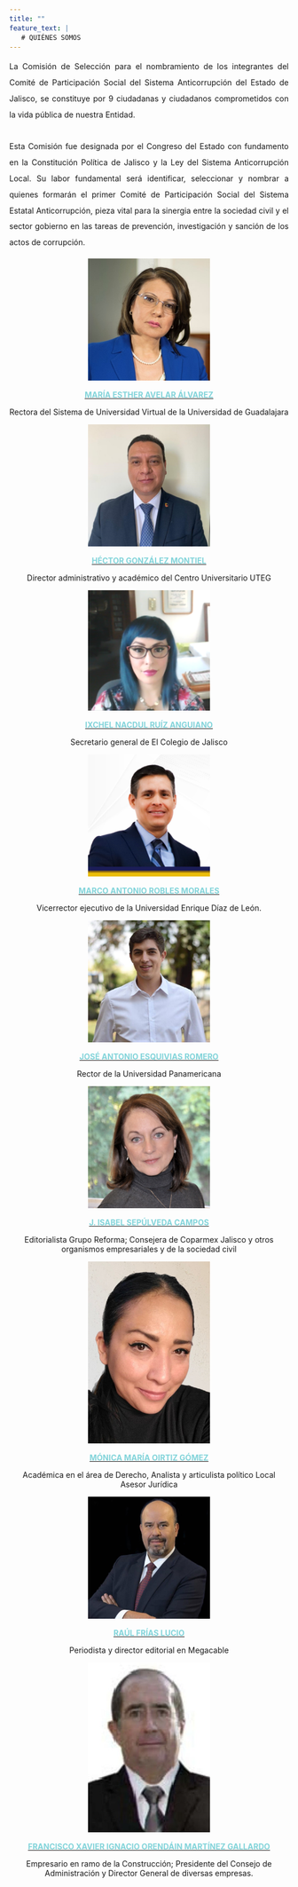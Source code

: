 ```yaml
---
title: ""
feature_text: |
   # QUIÉNES SOMOS
---  
```


<div style="text-align:justify; line-height: 1.8rem"><span>La Comisión de Selección para el nombramiento de los integrantes del Comité de Participación Social del Sistema Anticorrupción del Estado de Jalisco, se constituye por 9 ciudadanas y ciudadanos comprometidos con la vida pública de nuestra Entidad.
<br><br>
Esta Comisión fue designada por el Congreso del Estado con fundamento en la Constitución Política de Jalisco y la Ley del Sistema Anticorrupción Local. Su labor fundamental será identificar, seleccionar y nombrar a quienes formarán el primer Comité de Participación Social del Sistema Estatal Anticorrupción, pieza vital para la sinergia entre la sociedad civil y el sector gobierno en las tareas de prevención, investigación y sanción de los actos de corrupción.</span></div>
<p></p>
<p></p>
<p></p>

<div class="flex-grid-thirds">
<div class="col"><div style="text-align:center"> <img class="img-circle" src="/fotos/MariaAvelar.jpg" width="220px">
<a href="/documentos/CV-Maria-Esther-Avelar.pdf" target="_blank">
	<p><b style="color: #82D4DA">MARÍA ESTHER AVELAR ÁLVAREZ</b></p>  </a>
<p class="small">Rectora del Sistema de Universidad Virtual de la Universidad de Guadalajara </p> 

</div></div>

<div class="col"><div style="text-align:center"><img class="img-circle" src="/fotos/Mtro. Héctor González.png" width="220px">
<a href="/CV Hector Gonzalez Montiel.pdf" target="_blank">
	<p><b style="color: #82D4DA">HÉCTOR GONZÁLEZ MONTIEL</b></p></a>
<p class="small">Director administrativo y académico del Centro Universitario UTEG</p> </div></div>

<div class="col"><div style="text-align:center"> <img class="img-circle" src="/fotos/IxchelNRA.png" width="220px">
<a href="/CV Ixchel N Ruiz Anguiano_1020.pdf" target="_blank">
	<p><b style="color: #82D4DA">IXCHEL NACDUL RUÍZ ANGUIANO</b></p>  </a>
<p class="small">Secretario general de El Colegio de Jalisco</p> </div></div>
</div><p>
</p>
<div class="flex-grid-thirds">
	
<div class="col"><div style="text-align:center"> <img class="img-circle" src="/fotos/UEDdL Mtro. Marco Robles.jpg" width="220px">
	<a href="/CV Marco Antonio Robles Morales.pdf" target="_blank">
	<p><b style="color: #82D4DA">MARCO ANTONIO ROBLES MORALES</b></p>  </a>
<p class="small">Vicerrector ejecutivo de la Universidad Enrique Díaz de León. </p> </div></div>

<div class="col"><div style="text-align:center"> <img class="img-circle" src="/fotos/hector romero gonzalez.jpg" width="220px">
	<a href="/hector romero gonzalez.pdf" target="_blank">
	<p><b style="color: #82D4DA">JOSÉ ANTONIO ESQUIVIAS ROMERO</b></p>  </a>
<p class="small">Rector de la Universidad Panamericana</p></div></div>

<div class="col"><div style="text-align:center"> <img class="img-circle" src="/fotos/IsabelSepulveda.jpg" width="220px">
<a href="/documentos/CV-Isabel-Sepulveda.pdf" target="_blank">
	<p><b style="color: #82D4DA">J. ISABEL SEPÚLVEDA CAMPOS</b></p>  </a>
<p class="small">Editorialista Grupo Reforma; Consejera de Coparmex Jalisco y otros organismos empresariales y de la sociedad civil</p></div></div>
</div><p>
</p>
<div class="flex-grid-thirds">
<div class="col"><div style="text-align:center"> <img class="img-circle" src="/fotos/MonicaMaria.jpeg" width="220px">
<a href="/documentos/CV-MONICA-MARIA-ORTIZ-GOMEZ.pdf" target="_blank">
	<p><b style="color: #82D4DA">MÓNICA MARÍA OIRTIZ GÓMEZ</b></p>  </a>
<p class="small">Académica en el área de Derecho, Analista y articulista político Local Asesor Jurídica</p></div></div>

<div class="col"><div style="text-align:center"> <img class="img-circle" src="/fotos/Raul Frias_propuesta UDGVirtual.jpg" width="220px"><a href="/03. RAUL FRIAS LUCIO.pdf" target="_blank">
	<p><b style="color: #82D4DA">RAÚL FRÍAS LUCIO</b></p>  </a>
<p class="small">Periodista y director editorial en Megacable</p></div></div>

<div class="col"><div style="text-align:center"> <img class="img-circle" src="/fotos/FranciscoJavier.jpeg" width="220px"><a href="/documentos/CV-FRANCISCO-JAVIER-IGNACIO-ORENDAIN-Y-MARTINEZ-GALLARDO.pdf" target="_blank">
	<p><b style="color: #82D4DA">FRANCISCO XAVIER IGNACIO ORENDÁIN MARTÍNEZ GALLARDO</b></p>  </a>
<p class="small">Empresario en ramo de la Construcción; Presidente del Consejo de Administración y Director General de diversas empresas.</p>
</div></div>
</div>

<p></p>
<p></p>
<p></p>




